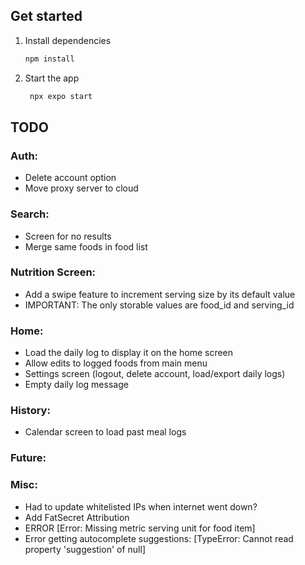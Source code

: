 ## Get started

1. Install dependencies

   ```bash
   npm install
   ```

2. Start the app

   ```bash
    npx expo start
   ```


## TODO
### Auth:
- Delete account option
- Move proxy server to cloud

### Search:
- Screen for no results
- Merge same foods in food list

### Nutrition Screen:
- Add a swipe feature to increment serving size by its default value
- IMPORTANT: The only storable values are food_id and serving_id

### Home:
- Load the daily log to display it on the home screen
- Allow edits to logged foods from main menu
- Settings screen (logout, delete account, load/export daily logs)
- Empty daily log message

### History:
- Calendar screen to load past meal logs

### Future:

### Misc:
- Had to update whitelisted IPs when internet went down?
- Add FatSecret Attribution
- ERROR  [Error: Missing metric serving unit for food item]
- Error getting autocomplete suggestions: [TypeError: Cannot read property 'suggestion' of null]